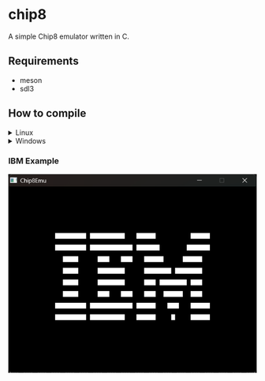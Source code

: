 # chip8

A simple Chip8 emulator written in C.

## Requirements
- meson
- sdl3

## How to compile

<details>
<summary>Linux</summary>

```bash
# Clone the repo
$ cd chip8
$ meson setup build && cd build
$ meson compile
```

And then run `chip8 <rom>`.
</details>

<details>
<summary>Windows</summary>

On Windows be sure to have installed all the packages using `vcpkg` (remember `pkgconf`).

```bash
# Clone the repo
$ cd chip8
$ meson setup build --native-file meson-vcpkg.txt && cd build
# Copy all the DLL from the vcpkg/installed/x64-windows/bin/ folder to build/
$ meson compile
```

And then run `chip8 <rom>`.
</details>

### IBM Example
![](./.screenshot/ibm.png)
